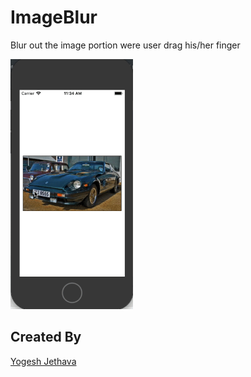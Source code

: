 # ImageBlur
Blur out the image portion were user drag his/her finger

<img src="ScreenShot/Blurimage.gif" height= "400em"/>

## Created By

[Yogesh Jethava](https://github.com/yogesh07-ios)
